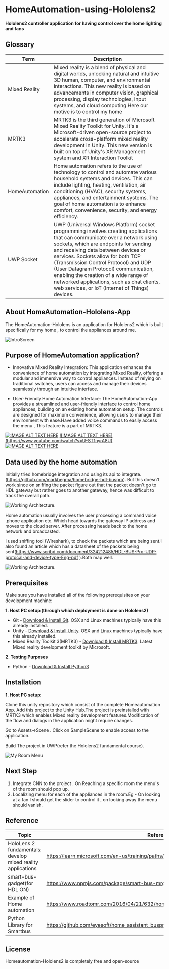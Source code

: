 # HomeAutomation-using-Hololens2

**Hololens2 controller application for having control over the home lighting and fans**

## Glossary
| Term      | Description |
| ----------- | ----------- |
| Mixed Reality      | Mixed reality is a blend of physical and digital worlds, unlocking natural and intuitive 3D human, computer, and environmental interactions. This new reality is based on advancements in computer vision, graphical processing, display technologies, input systems, and cloud computing.Here our motive is to control my home |
| MRTK3  | MRTK3 is the third generation of Microsoft Mixed Reality Toolkit for Unity. It's a Microsoft-driven open-source project to accelerate cross-platform mixed reality development in Unity. This new version is built on top of Unity's XR Management system and XR Interaction Toolkit|
| HomeAutomation | Home automation refers to the use of technology to control and automate various household systems and devices. This can include lighting, heating, ventilation, air conditioning (HVAC), security systems, appliances, and entertainment systems. The goal of home automation is to enhance comfort, convenience, security, and energy efficiency.|
| UWP Socket | UWP (Universal Windows Platform) socket programming involves creating applications that can communicate over a network using sockets, which are endpoints for sending and receiving data between devices or services. Sockets allow for both TCP (Transmission Control Protocol) and UDP (User Datagram Protocol) communication, enabling the creation of a wide range of networked applications, such as chat clients, web services, or IoT (Internet of Things) devices. |



## About HomeAutomation-Hololens-App
The HomeAutomation-Hololens is an application for Hololens2 which is built specifically for my home , to control the appliances around me.

![IntroScreen](https://github.com/prahalad12345/HomeAutomation-using-Hololens2/blob/main/Image/20240818_072732_HoloLens.jpg)

## Purpose of HomeAutomation application?


* Innovative Mixed Reality Integration: This application enhances the convenience of home automation by integrating Mixed Reality, offering a modular and immersive way to control appliances. Instead of relying on traditional switches, users can access and manage their devices seamlessly through an intuitive interface.

* User-Friendly Home Automation Interface: The HomeAutomation-App provides a streamlined and user-friendly interface to control home appliances, building on an existing home automation setup. The controls are designed for maximum convenience, allowing users to manage their environment with ease.Have added voice commands to easily access the menu , This feature is a part of MRTK3.

[![IMAGE ALT TEXT HERE](http://img.youtube.com/vi/k79nSncCGy8/0.jpg)](https://www.youtube.com/watch?v=k79nSncCGy8)
[![IMAGE ALT TEXT HERE] (https://www.youtube.com/watch?v=U-ST1nyrA8U)](https://www.youtube.com/watch?v=U-ST1nyrA8U)
[![IMAGE ALT TEXT HERE](https://www.youtube.com/watch?v=U-ST1nyrA8U)](https://www.youtube.com/watch?v=U-ST1nyrA8U)


## Data used by the home automation

Initially tried homebridge integration and using its api to integrate.(https://github.com/markbegma/homebridge-hdl-buspro). But this doesn't work since on sniffing the packet figure out that the packet doesn't go to HDL gateway but rather goes to another gateway, hence was difficult to track the overall path.

![Working Architecture](https://github.com/prahalad12345/HomeAutomation-using-Hololens2/blob/main/Image/Smart-Home-Working.png). 

Home automation usually involves the user processing a command voice ,phone application etc. Which head towards the gateway IP address and moves to the cloud server. After processing heads back to the home network and broadcasted.

I used sniffing tool (Wireshark), to check the packets which are being sent.I also found an article which has a datasheet of the packets being sent(https://www.scribd.com/document/324212485/HDL-BUS-Pro-UDP-protocal-and-device-type-Eng-pdf ).Both map well.

![Working Architecture](https://github.com/prahalad12345/HomeAutomation-using-Hololens2/blob/main/Image/unnamed.png). 


## Prerequisites
Make sure you have installed all of the following prerequisites on your development machine:

**1. Host PC setup:(through which deployment is done on Hololens2)**

* Git - [Download & Install Git](https://git-scm.com/downloads). OSX and Linux machines typically have this already installed.
* Unity - [Download & Install Unity](https://docs.unity3d.com/hub/manual/index.html). OSX and Linux machines typically have this already installed.
* Mixed Reality Toolkit 3(MRTK3) - [Download & Install MRTK3](https://learn.microsoft.com/en-us/windows/mixed-reality/mrtk-unity/mrtk3-overview/). Latest Mixed reality development toolkit by Microsoft.

**2. Testing Purposes**

* Python - [Download & Install Python3](https://www.geeksforgeeks.org/download-and-install-python-3-latest-version/) 

## Installation

**1. Host PC setup:**

Clone this unity repository which consist of the complete Homeautomation App. Add this project to the Unity Hub.The project is preinstalled with MRTK3 which enables Mixed reality development features.Modification of the flow and dialogs in the application might require changes.


Go to Assets->Scene . Click on SampleScene to enable access to the application.

Build The project in UWP(refer the Hololens2 fundamental course).

![My Room Menu](https://github.com/prahalad12345/HomeAutomation-using-Hololens2/blob/main/Image/20240818_072903_HoloLens.jpg)


## Next Step
1. Integrate CNN to the project . On Reaching a specific room the menu's of the room should pop up.
2. Localizing menu for each of the appliances in the room.Eg - On looking at a fan I should get the slider to control it , on looking away the menu should vanish.

## Reference

| Topic      | Reference Link |
| ----------- | ----------- |
| HoloLens 2 fundamentals: develop mixed reality applications | https://learn.microsoft.com/en-us/training/paths/beginner-hololens-2-tutorials/ |
| smart-bus-gadget(for HDL ON) | https://www.npmjs.com/package/smart-bus-mrgadget  |
| Example of Home automation  | https://www.roadtomr.com/2016/04/21/632/home-automation-with-hololens/ |
| Python Library for Smartbus | https://github.com/eyesoft/home_assistant_buspro/tree/main/custom_components/buspro/pybuspro  |


## License

Homeautomation-Hololens2 is completely free and open-source 